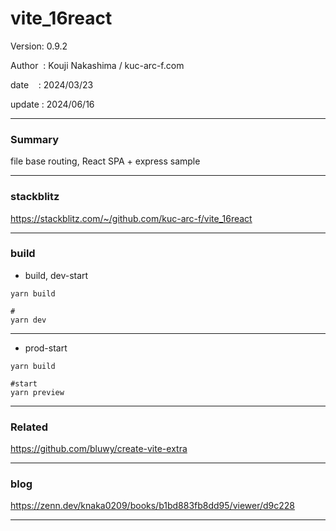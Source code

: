 ﻿# vite_16react

 Version: 0.9.2

 Author  : Kouji Nakashima / kuc-arc-f.com

 date    : 2024/03/23 

 update  : 2024/06/16    

***
### Summary

file base routing, React SPA + express sample  

***
### stackblitz

https://stackblitz.com/~/github.com/kuc-arc-f/vite_16react

***
### build

* build, dev-start

```
yarn build

#
yarn dev
```

***
* prod-start

```
yarn build

#start
yarn preview
```

***
### Related

https://github.com/bluwy/create-vite-extra

***
### blog 

https://zenn.dev/knaka0209/books/b1bd883fb8dd95/viewer/d9c228

***

